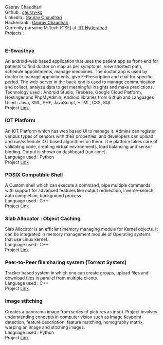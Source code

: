 Gaurav Chaudhari <br />
Github : <a href="https://github.com/gaurav-kc" target = "_blank">gaurav-kc</a> <br />
LinkedIn : <a href="https://www.linkedin.com/in/gauravkc" target = "_blank">Gaurav Chaudhari</a> <br />
Hackerrank : <a href="https://www.hackerrank.com/2019201045_Gaura" target = "_blank">Gaurav Chaudhari</a> <br />
Currently pursuing M.Tech (CSE) at <a href="https://www.iiit.ac.in/" target = "_blank">IIIT Hyderabad</a> <br />
Projects : <br /><br />

<b><h3>E-Swasthya</b></h3>

An android-web based application that uses the patient app as front-end for patients to find doctor on map as per symptoms, view shortest path, schedule appointments, manage medicines. The doctor app is used by doctor to manage appointments, give E-Prescription and chat for specific period. The web-server in the back-end is used to manage communication and collect, analyze data to get meaningful insights and make predictions.<br />
Technology used : Android Studio, Firebase, Google Cloud Platform, Hostinger and PhpMyAdmin, Android libraries from Github and Languages Used : Java, XML, PHP, JavaScript, HTML, CSS, SQL.<br />
Project <a href="https://github.com/gaurav-kc/E-Swasthya" target = "_blank">Link</a>
<br />

<b><h3>IOT Platform</b></h3>

An IOT Platform which has web based UI to manage it. Admins can register various types of sensors with their properties, and developers can upload and run/schedule IOT based algorithms on them. The platform takes care of validating code, creating virtual environments, load balancing and sensor binding. Output is shown on dashboard (run-time).<br />
Language used : Python <br />
Project <a href="https://github.com/gaurav-kc/IOT_Platform" target = "_blank">Link</a>
<br />


<b><h3>POSIX Compatible Shell</b></h3>

A Custom shell which can execute a command, pipe multiple commands with support for advanced features like output redirection, inverse-search, auto completion, background process.<br />
Language used : C++ <br />
Project <a href="https://github.com/gaurav-kc/POSIX-Compatible-Shell" target = "_blank">Link</a>
<br />

<b><h3>Slab Allocator : Object Caching</b></h3>

Slab Allocator is an efficient memory managing module for Kernel objects. It can be integrated in memory management module of Operating systems that use Linux kernel.<br />
Language used : C++ <br />
Project <a href="https://github.com/gaurav-kc/Slab-Allocator" target = "_blank">Link</a>
<br />

<b><h3>Peer-to-Peer file sharing system (Torrent System)</b></h3>

Tracker based system in which one can create groups, upload files and download files in parallel from multiple clients.<br />
Language used : C++ <br />
Project <a href="https://github.com/gaurav-kc/Peer-to-Peer-file-sharing-system" target = "_blank">Link</a>
<br />

<b><h3>Image stitching</b></h3>

Creates a panorama image from series of pictures as input. Project involves understanding concepts in computer vision such as Image Keypoint detection, feature description, feature matching, homography matrix, warping an image and stitching images.<br />
Language used : Python <br />
Project <a href="https://github.com/gaurav-kc/Image-stitching" target = "_blank">Link</a>
<br />

